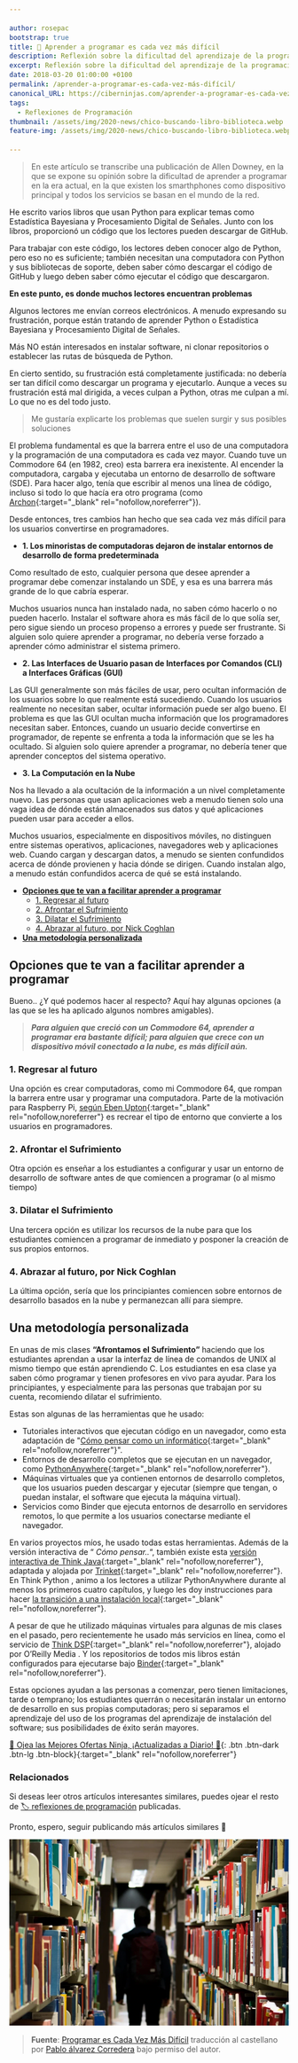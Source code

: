 ```yaml
---

author: rosepac
bootstrap: true
title: 🥇 Aprender a programar es cada vez más difícil
description: Reflexión sobre la dificultad del aprendizaje de la programación en la era actual de los servicios en red y la nube, por Allen Downey
excerpt: Reflexión sobre la dificultad del aprendizaje de la programación en la era actual de los servicios en red y la nube, por Allen Downey
date: 2018-03-20 01:00:00 +0100
permalink: /aprender-a-programar-es-cada-vez-más-difícil/
canonical_URL: https://ciberninjas.com/aprender-a-programar-es-cada-vez-más-difícil/
tags:
  - Reflexiones de Programación
thumbnail: /assets/img/2020-news/chico-buscando-libro-biblioteca.webp
feature-img: /assets/img/2020-news/chico-buscando-libro-biblioteca.webp

---
```


> En este artículo se transcribe una publicación de Allen Downey, en la que se expone su opinión sobre la dificultad de aprender a programar en la era actual, en la que existen los smarthphones como dispositivo principal y todos los servicios se basan en el mundo de la red.

He escrito varios libros que usan Python para explicar temas como Estadística Bayesiana y Procesamiento Digital de Señales. Junto con los libros, proporcionó un código que los lectores pueden descargar de GitHub.

Para trabajar con este código, los lectores deben conocer algo de Python, pero eso no es suficiente; también necesitan una computadora con Python y sus bibliotecas de soporte, deben saber cómo descargar el código de GitHub y luego deben saber cómo ejecutar el código que descargaron.

**En este punto, es donde muchos lectores encuentran problemas**

Algunos lectores me envían correos electrónicos. A menudo expresando su frustración, porque están tratando de aprender Python o Estadística Bayesiana y Procesamiento Digital de Señales.

Más NO están interesados en instalar software, ni clonar repositorios o establecer las rutas de búsqueda de Python.

En cierto sentido, su frustración está completamente justificada: no debería ser tan difícil como descargar un programa y ejecutarlo. Aunque a veces su frustración está mal dirigida, a veces culpan a Python, otras me culpan a mí. Lo que no es del todo justo.

> Me gustaría explicarte los problemas que suelen surgir y sus posibles soluciones

El problema fundamental es que la barrera entre el uso de una computadora y la programación de una computadora es cada vez mayor. Cuando tuve un Commodore 64 (en 1982, creo) esta barrera era inexistente. Al encender la computadora, cargaba y ejecutaba un entorno de desarrollo de software (SDE). Para hacer algo, tenía que escribir al menos una línea de código, incluso si todo lo que hacía era otro programa (como [Archon](https://es.wikipedia.org/wiki/Archon:_The_Light_and_the_Dark){:target="_blank" rel="nofollow,noreferrer"}).

Desde entonces, tres cambios han hecho que sea cada vez más difícil para los usuarios convertirse en programadores.

- **1. Los minoristas de computadoras dejaron de instalar entornos de desarrollo de forma predeterminada**

Como resultado de esto, cualquier persona que desee aprender a programar debe comenzar instalando un SDE, y esa es una barrera más grande de lo que cabría esperar.

Muchos usuarios nunca han instalado nada, no saben cómo hacerlo o no pueden hacerlo. Instalar el software ahora es más fácil de lo que solía ser, pero sigue siendo un proceso propenso a errores y puede ser frustrante. Si alguien solo quiere aprender a programar, no debería verse forzado a aprender cómo administrar el sistema primero.

- **2. Las Interfaces de Usuario pasan de Interfaces por Comandos (CLI) a Interfaces Gráficas (GUI)**

Las GUI generalmente son más fáciles de usar, pero ocultan información de los usuarios sobre lo que realmente está sucediendo. Cuando los usuarios realmente no necesitan saber, ocultar información puede ser algo bueno. El problema es que las GUI ocultan mucha información que los programadores necesitan saber. Entonces, cuando un usuario decide convertirse en programador, de repente se enfrenta a toda la información que se les ha ocultado. Si alguien solo quiere aprender a programar, no debería tener que aprender conceptos del sistema operativo.

- **3. La Computación en la Nube**

Nos ha llevado a ala ocultación de la información a un nivel completamente nuevo. Las personas que usan aplicaciones web a menudo tienen solo una vaga idea de dónde están almacenados sus datos y qué aplicaciones pueden usar para acceder a ellos.

Muchos usuarios, especialmente en dispositivos móviles, no distinguen entre sistemas operativos, aplicaciones, navegadores web y aplicaciones web. Cuando cargan y descargan datos, a menudo se sienten confundidos acerca de dónde provienen y hacia dónde se dirigen. Cuando instalan algo, a menudo están confundidos acerca de qué se está instalando.

- [**Opciones que te van a facilitar aprender a programar**](#opciones-que-te-van-a-facilitar-aprender-a-programar)
  - [1. Regresar al futuro](#1-regresar-al-futuro)
  - [2. Afrontar el Sufrimiento](#2-afrontar-el-sufrimiento)
  - [3. Dilatar el Sufrimiento](#3-dilatar-el-sufrimiento)
  - [4. Abrazar al futuro, por Nick Coghlan](#4-abrazar-al-futuro-por-nick-coghlan)
- [**Una metodología personalizada**](#una-metodología-personalizada)

## **Opciones que te van a facilitar aprender a programar**

Bueno.. ¿Y qué podemos hacer al respecto? Aquí hay algunas opciones (a las que se les ha aplicado algunos nombres amigables).

> ***Para alguien que creció con un Commodore 64, aprender a programar era bastante difícil; para alguien que crece con un dispositivo móvil conectado a la nube, es más difícil aún.***

### 1. Regresar al futuro

Una opción es crear computadoras, como mi Commodore 64, que rompan la barrera entre usar y programar una computadora. Parte de la motivación para Raspberry Pi, [según Eben Upton](https://www.youtube.com/watch?v=6xFzVuxldqs){:target="_blank" rel="nofollow,noreferrer"} es recrear el tipo de entorno que convierte a los usuarios en programadores.

### 2. Afrontar el Sufrimiento

Otra opción es enseñar a los estudiantes a configurar y usar un entorno de desarrollo de software antes de que comiencen a programar (o al mismo tiempo)

### 3. Dilatar el Sufrimiento

Una tercera opción es utilizar los recursos de la nube para que los estudiantes comiencen a programar de inmediato y posponer la creación de sus propios entornos.

### 4. Abrazar al futuro, por Nick Coghlan

La última opción, sería que los principiantes comiencen sobre entornos de desarrollo basados ​​en la nube y permanezcan allí para siempre.

## **Una metodología personalizada**

En unas de mis clases **“Afrontamos el Sufrimiento”** haciendo que los estudiantes aprendan a usar la interfaz de línea de comandos de UNIX al mismo tiempo que están aprendiendo C. Los estudiantes en esa clase ya saben cómo programar y tienen profesores en vivo para ayudar. Para los principiantes, y especialmente para las personas que trabajan por su cuenta, recomiendo dilatar el sufrimiento.

Estas son algunas de las herramientas que he usado:

* Tutoriales interactivos que ejecutan código en un navegador, como esta adaptación de "[Cómo pensar como un informático](http://interactivepython.org/runestone/static/thinkcspy/index.html){:target="_blank" rel="nofollow,noreferrer"}".
* Entornos de desarrollo completos que se ejecutan en un navegador, como [PythonAnywhere](https://www.pythonanywhere.com){:target="_blank" rel="nofollow,noreferrer"}.
* Máquinas virtuales que ya contienen entornos de desarrollo completos, que los usuarios pueden descargar y ejecutar (siempre que tengan, o puedan instalar, el software que ejecuta la máquina virtual).
* Servicios como Binder que ejecuta entornos de desarrollo en servidores remotos, lo que permite a los usuarios conectarse mediante el navegador.

En varios proyectos míos, he usado todas estas herramientas. Además de la versión interactiva de “ *Cómo pensar..*“, también existe esta [versión interactiva de Think Java](https://books.trinket.io/thinkjava){:target="_blank" rel="nofollow,noreferrer"}, adaptada y alojada por [Trinket](https://trinket.io){:target="_blank" rel="nofollow,noreferrer"}. En Think Python , animo a los lectores a utilizar PythonAnywhere durante al menos los primeros cuatro capítulos, y luego les doy instrucciones para hacer [la transición a una instalación local](http://www.allendowney.com/wp/books/think-python-2e){:target="_blank" rel="nofollow,noreferrer"}.

A pesar de que he utilizado máquinas virtuales para algunas de mis clases en el pasado, pero recientemente he usado más servicios en línea, como el servicio de [Think DSP](http://greenteapress.com/wp/think-dsp){:target="_blank" rel="nofollow,noreferrer"}, alojado por O’Reilly Media . Y los repositorios de todos mis libros están configurados para ejecutarse bajo [Binder](https://mybinder.readthedocs.io/en/latest){:target="_blank" rel="nofollow,noreferrer"}.

Estas opciones ayudan a las personas a comenzar, pero tienen limitaciones, tarde o temprano; los estudiantes querrán o necesitarán instalar un entorno de desarrollo en sus propias computadoras; pero si separamos el aprendizaje del uso de los programas del aprendizaje de instalación del software; sus posibilidades de éxito serán mayores.

[🎁 Ojea las Mejores Ofertas Ninja, ¡Actualizadas a Diario! 🛒](https://www.amazon.es/shop/cibercursos){: .btn .btn-dark .btn-lg .btn-block}{:target="_blank" rel="nofollow,noreferrer"}

### **Relacionados** <!-- omit in toc -->

Si deseas leer otros artículos interesantes similares, puedes ojear el resto de [🏷 reflexiones de programación](https://ciberninjas.com/etiqueta/#Reflexiones+de+Programaci%C3%B3n) publicadas.

Pronto, espero, seguir publicando más artículos similares 💪

![Reflexión sobre la dificultad del aprendizaje de la programación en la era actual de los servicios en red y la nube, por Allen Downey](/assets/img/2020-news/chico-buscando-libro-biblioteca.webp "Reflexión sobre la dificultad del aprendizaje de la programación en la era actual de los servicios en red y la nube, por Allen Downey")

> **Fuente**: [Programar es Cada Vez Más Difícil](http://allendowney.blogspot.com.es/2018/02/learning-to-program-is-getting-harder.html "Aprender a Programar es Cada Vez Más Difícil por Allen Downey") traducción al castellano por [Pablo álvarez Corredera](https://kutt.it/ciberninjast) bajo permiso del autor.